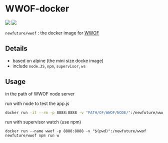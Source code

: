 # WWOF-docker

[![](https://images.microbadger.com/badges/version/newfuture/wwof.svg)](https://hub.docker.com/r/newfuture/wwof/) ![](https://images.microbadger.com/badges/image/newfuture/wwof.svg)

`newfuture/wwof` : the docker image for [WWOF](https://github.com/NewFuture/WWOF)

## Details 
* based on alpine (the mini size docke image)
* include `node.JS`, `npm`, `supervisor`, `ws`

## Usage

in the path of WWOF node server

run with node to test the app.js
```bash
docker run -it --rm -p 8888:8888 -v "PATH/OF/WWOF/NODE/":/newfuture/wwof newfuture/wwof node app.js
```

run with supervisor watch (use npm)
```
docker run --name wwof -p 8888:8888 -v "$(pwd)":/newfuture/wwof newfuture/wwof npm run w
```